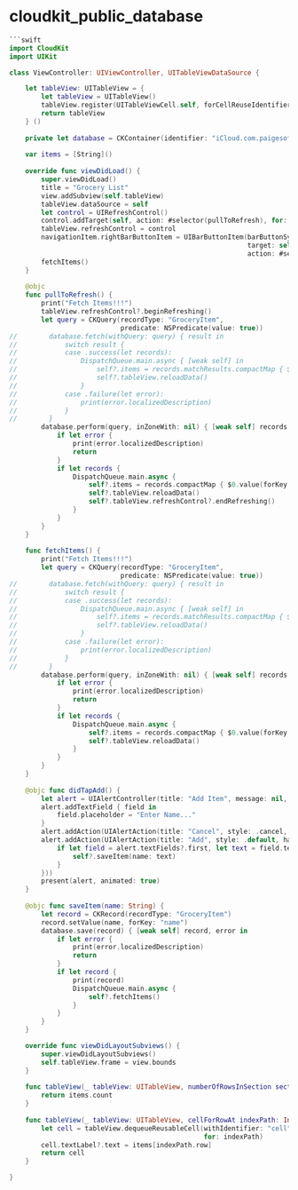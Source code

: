# cloudkit_public_database

```swift
```swift
import CloudKit
import UIKit

class ViewController: UIViewController, UITableViewDataSource {

    let tableView: UITableView = {
        let tableView = UITableView()
        tableView.register(UITableViewCell.self, forCellReuseIdentifier: "cell")
        return tableView
    } ()
    
    private let database = CKContainer(identifier: "iCloud.com.paigesoftware.GroceryStore").publicCloudDatabase
    
    var items = [String]()
    
    override func viewDidLoad() {
        super.viewDidLoad()
        title = "Grocery List"
        view.addSubview(self.tableView)
        tableView.dataSource = self
        let control = UIRefreshControl()
        control.addTarget(self, action: #selector(pullToRefresh), for: .valueChanged)
        tableView.refreshControl = control
        navigationItem.rightBarButtonItem = UIBarButtonItem(barButtonSystemItem: .add,
                                                            target: self,
                                                            action: #selector(didTapAdd))
        fetchItems()
    }
    
    @objc
    func pullToRefresh() {
        print("Fetch Items!!!")
        tableView.refreshControl?.beginRefreshing()
        let query = CKQuery(recordType: "GroceryItem",
                            predicate: NSPredicate(value: true))
//        database.fetch(withQuery: query) { result in
//            switch result {
//            case .success(let records):
//                DispatchQueue.main.async { [weak self] in
//                    self?.items = records.matchResults.compactMap { $0.0.value(forKey: "name") as? String }
//                    self?.tableView.reloadData()
//                }
//            case .failure(let error):
//                print(error.localizedDescription)
//            }
//        }
        database.perform(query, inZoneWith: nil) { [weak self] records, error in
            if let error {
                print(error.localizedDescription)
                return
            }
            if let records {
                DispatchQueue.main.async {
                    self?.items = records.compactMap { $0.value(forKey: "name") as? String }
                    self?.tableView.reloadData()
                    self?.tableView.refreshControl?.endRefreshing()
                }
            }
        }
    }
    
    func fetchItems() {
        print("Fetch Items!!!")
        let query = CKQuery(recordType: "GroceryItem",
                            predicate: NSPredicate(value: true))
//        database.fetch(withQuery: query) { result in
//            switch result {
//            case .success(let records):
//                DispatchQueue.main.async { [weak self] in
//                    self?.items = records.matchResults.compactMap { $0.0.value(forKey: "name") as? String }
//                    self?.tableView.reloadData()
//                }
//            case .failure(let error):
//                print(error.localizedDescription)
//            }
//        }
        database.perform(query, inZoneWith: nil) { [weak self] records, error in
            if let error {
                print(error.localizedDescription)
                return
            }
            if let records {
                DispatchQueue.main.async {
                    self?.items = records.compactMap { $0.value(forKey: "name") as? String }
                    self?.tableView.reloadData()
                }
            }
        }
    }
    
    @objc func didTapAdd() {
        let alert = UIAlertController(title: "Add Item", message: nil, preferredStyle: .alert)
        alert.addTextField { field in
            field.placeholder = "Enter Name..."
        }
        alert.addAction(UIAlertAction(title: "Cancel", style: .cancel, handler: nil))
        alert.addAction(UIAlertAction(title: "Add", style: .default, handler: { [weak self] _ in
            if let field = alert.textFields?.first, let text = field.text, !text.isEmpty {
                self?.saveItem(name: text)
            }
        }))
        present(alert, animated: true)
    }
    
    @objc func saveItem(name: String) {
        let record = CKRecord(recordType: "GroceryItem")
        record.setValue(name, forKey: "name")
        database.save(record) { [weak self] record, error in
            if let error {
                print(error.localizedDescription)
                return
            }
            if let record {
                print(record)
                DispatchQueue.main.async {
                    self?.fetchItems()
                }
            }
        }
    }

    override func viewDidLayoutSubviews() {
        super.viewDidLayoutSubviews()
        self.tableView.frame = view.bounds
    }
    
    func tableView(_ tableView: UITableView, numberOfRowsInSection section: Int) -> Int {
        return items.count
    }
    
    func tableView(_ tableView: UITableView, cellForRowAt indexPath: IndexPath) -> UITableViewCell {
        let cell = tableView.dequeueReusableCell(withIdentifier: "cell",
                                                 for: indexPath)
        cell.textLabel?.text = items[indexPath.row]
        return cell
    }

}
```
```
